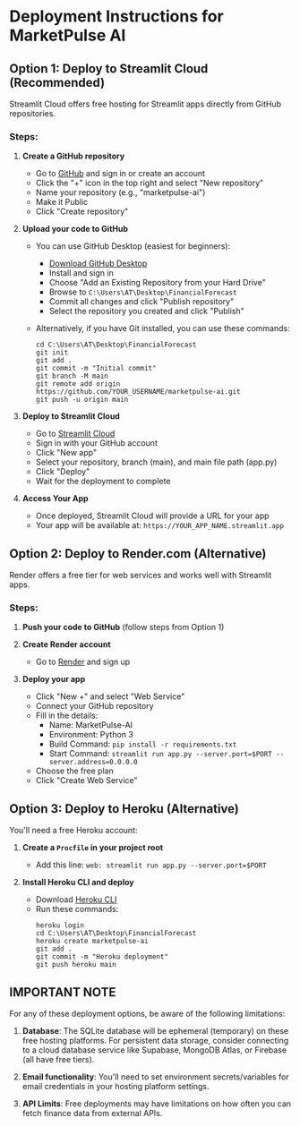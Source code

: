 # Deployment Instructions for MarketPulse AI

## Option 1: Deploy to Streamlit Cloud (Recommended)

Streamlit Cloud offers free hosting for Streamlit apps directly from GitHub repositories.

### Steps:

1. **Create a GitHub repository**
   - Go to [GitHub](https://github.com) and sign in or create an account
   - Click the "+" icon in the top right and select "New repository"
   - Name your repository (e.g., "marketpulse-ai")
   - Make it Public
   - Click "Create repository"

2. **Upload your code to GitHub**
   - You can use GitHub Desktop (easiest for beginners):
     - [Download GitHub Desktop](https://desktop.github.com/)
     - Install and sign in
     - Choose "Add an Existing Repository from your Hard Drive"
     - Browse to `C:\Users\AT\Desktop\FinancialForecast`
     - Commit all changes and click "Publish repository"
     - Select the repository you created and click "Publish"

   - Alternatively, if you have Git installed, you can use these commands:
     ```
     cd C:\Users\AT\Desktop\FinancialForecast
     git init
     git add .
     git commit -m "Initial commit"
     git branch -M main
     git remote add origin https://github.com/YOUR_USERNAME/marketpulse-ai.git
     git push -u origin main
     ```

3. **Deploy to Streamlit Cloud**
   - Go to [Streamlit Cloud](https://streamlit.io/cloud)
   - Sign in with your GitHub account
   - Click "New app"
   - Select your repository, branch (main), and main file path (app.py)
   - Click "Deploy"
   - Wait for the deployment to complete

4. **Access Your App**
   - Once deployed, Streamlit Cloud will provide a URL for your app
   - Your app will be available at: `https://YOUR_APP_NAME.streamlit.app`

## Option 2: Deploy to Render.com (Alternative)

Render offers a free tier for web services and works well with Streamlit apps.

### Steps:

1. **Push your code to GitHub** (follow steps from Option 1)

2. **Create Render account**
   - Go to [Render](https://render.com) and sign up

3. **Deploy your app**
   - Click "New +" and select "Web Service"
   - Connect your GitHub repository
   - Fill in the details:
     - Name: MarketPulse-AI
     - Environment: Python 3
     - Build Command: `pip install -r requirements.txt`
     - Start Command: `streamlit run app.py --server.port=$PORT --server.address=0.0.0.0`
   - Choose the free plan
   - Click "Create Web Service"

## Option 3: Deploy to Heroku (Alternative)

You'll need a free Heroku account:

1. **Create a `Procfile` in your project root**
   - Add this line: `web: streamlit run app.py --server.port=$PORT`

2. **Install Heroku CLI and deploy**
   - Download [Heroku CLI](https://devcenter.heroku.com/articles/heroku-cli)
   - Run these commands:
     ```
     heroku login
     cd C:\Users\AT\Desktop\FinancialForecast
     heroku create marketpulse-ai
     git add .
     git commit -m "Heroku deployment"
     git push heroku main
     ```

## IMPORTANT NOTE

For any of these deployment options, be aware of the following limitations:

1. **Database**: The SQLite database will be ephemeral (temporary) on these free hosting platforms. For persistent data storage, consider connecting to a cloud database service like Supabase, MongoDB Atlas, or Firebase (all have free tiers).

2. **Email functionality**: You'll need to set environment secrets/variables for email credentials in your hosting platform settings.

3. **API Limits**: Free deployments may have limitations on how often you can fetch finance data from external APIs. 